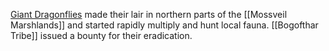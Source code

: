 [Giant Dragonflies](https://2e.aonprd.com/MonsterFamilies.aspx?ID=133) made their lair in northern parts of the [[Mossveil Marshlands]] and started rapidly multiply and hunt local fauna. [[Bogofthar Tribe]] issued a bounty for their eradication.